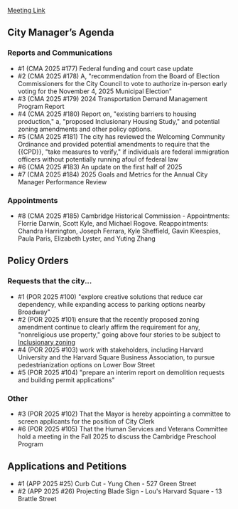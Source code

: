 [Meeting Link](https://cambridgema.iqm2.com/Citizens/Detail_Meeting.aspx?ID=4658)

## City Manager’s Agenda

### Reports and Communications
- #1 (CMA 2025 #177) Federal funding and court case update
- #2 (CMA 2025 #178) A, "recommendation from the Board of Election Commissioners for the City Council to vote to authorize in-person early voting for the November 4, 2025 Municipal Election"
- #3 (CMA 2025 #179) 2024 Transportation Demand Management Program Report
- #4 (CMA 2025 #180) Report on, "existing barriers to housing production," a, "proposed Inclusionary Housing Study," and potential zoning amendments and other policy options.
- #5 (CMA 2025 #181) The city has reviewed the Welcoming Community Ordinance and provided potential amendments to require that the {{CPD}}, "take measures to verify," if individuals are federal immigration officers without potentially running afoul of federal law
- #6 (CMA 2025 #183) An update on the first half of 2025
- #7 (CMA 2025 #184) 2025 Goals and Metrics for the Annual City Manager Performance Review

### Appointments
- #8 (CMA 2025 #185) Cambridge Historical Commission - Appointments: Florrie Darwin, Scott Kyle, and Michael Rogove. Reappointments: Chandra Harrington, Joseph Ferrara, Kyle Sheffield, Gavin Kleespies, Paula Paris, Elizabeth Lyster, and Yuting Zhang

## Policy Orders
### Requests that the city...
- #1 (POR 2025 #100) "explore creative solutions that reduce car dependency, while expanding access to parking options nearby Broadway"
- #2 (POR 2025 #101) ensure that the recently proposed zoning amendment continue to clearly affirm the requirement for any, "nonreligious use property," going above four stories to be subject to [Inclusionary zoning](https://www.cambridgema.gov/CDD/housing/inclusionaryhousing)
- #4 (POR 2025 #103) work with stakeholders, including Harvard University and the Harvard Square Business Association, to pursue pedestrianization options on Lower Bow Street 
- #5 (POR 2025 #104) "prepare an interim report on demolition requests and building permit applications"

### Other
- #3 (POR 2025 #102) That the Mayor is hereby appointing a committee to screen applicants for the position of City Clerk
- #6 (POR 2025 #105) That the Human Services and Veterans Committee hold a meeting in the Fall 2025 to discuss the Cambridge Preschool Program


## Applications and Petitions
- #1 (APP 2025 #25) Curb Cut - Yung Chen - 527 Green Street
- #2 (APP 2025 #26) Projecting Blade Sign - Lou's Harvard Square - 13 Brattle Street
